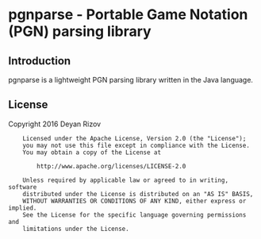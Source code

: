 pgnparse - Portable Game Notation (PGN) parsing library
=======================================================

Introduction
------------
pgnparse is a lightweight PGN parsing library written in the Java language.

License
-------
Copyright 2016 Deyan Rizov
```
    Licensed under the Apache License, Version 2.0 (the "License");
    you may not use this file except in compliance with the License.
    You may obtain a copy of the License at

        http://www.apache.org/licenses/LICENSE-2.0

    Unless required by applicable law or agreed to in writing, software
    distributed under the License is distributed on an "AS IS" BASIS,
    WITHOUT WARRANTIES OR CONDITIONS OF ANY KIND, either express or implied.
    See the License for the specific language governing permissions and
    limitations under the License.
```